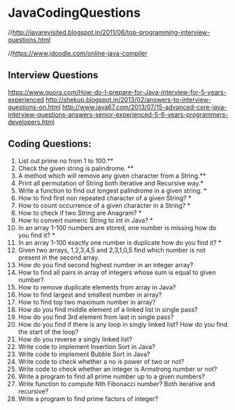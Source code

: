 # JavaCodingQuestions

//http://javarevisited.blogspot.in/2011/06/top-programming-interview-questions.html

//https://www.jdoodle.com/online-java-compiler

Interview Questions
-------------------------
https://www.quora.com/How-do-I-prepare-for-Java-interview-for-5-years-experienced
http://shekup.blogspot.in/2013/02/answers-to-interview-questions-on.html
http://www.java67.com/2013/07/15-advanced-core-java-interview-questions-answers-senior-experienced-5-6-years-programmers-developers.html

 
Coding Questions: 
----------------------------
1. List out prime no from 1 to 100.**
2. Check the given string is palindrome. **
3. A method which will remove any given character from a String.**
4. Print all permutation of String both iterative and Recursive way.*
5. Write a function to find out longest palindrome in a given string. *
6. How to find first non repeated character of a given String? *
7. How to count occurrence of a given character in a String? *
8. How to check if two String are Anagram? *
9. How to convert numeric String to int in Java? *
10. In an array 1-100 numbers are stored, one number is missing how do you find it? *
11. In an array 1-100 exactly one number is duplicate how do you find it? *
12. Given two arrays, 1,2,3,4,5 and 2,3,1,0,5 find which number is not present in the second array.
13. How do you find second highest number in an integer array?
14. How to find all pairs in array of integers whose sum is equal to given number?
15. How to remove duplicate elements from array in Java?
16. How to find largest and smallest number in array? 
17. How to find top two maximum number in array?
18. How do you find middle element of a linked list in single pass?
19. How do you find 3rd element from last in single pass? 
20. How do you find if there is any loop in singly linked list? How do you find the start of the loop?
21. How do you reverse a singly linked list?
22. Write code to implement Insertion Sort in Java?
23. Write code to implement Bubble Sort in Java? 
24. Write code to check whether a no is power of two or not? 
25. Write code to check whether an integer is Armstrong number or not?
26. Write a program to find all prime number up to a given numbers?
27. Write function to compute Nth Fibonacci number? Both iterative and recursive?
28. Write a program to find prime factors of integer?
